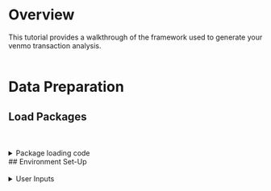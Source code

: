 # Overview
This tutorial provides a walkthrough of the framework used to generate your venmo transaction analysis.
<br>
<br>
# Data Preparation
## Load Packages
<br>
<br>
<details>
<summary>Package loading code</summary>
<br>
  
```r
#install.packages("ggplot2")
#install.packages("dplyr")
#install.packages("tidyr")
library(ggplot2)
library(dplyr)
library(tidyr)
```
</details>
## Environment Set-Up
<br>
<br>
<details>
<summary>User Inputs</summary>
<br>

```r
################################# USER INPUTS  #################################
startDate = "2025-01-15"
endDate = Sys.Date()
user = "Adam Aslam"
folderPath="/Users/adamaslam/Desktop/MyCode/Venmo/"
################################################################################  

setwd(folderPath)

# Move all .csv files to folderPath
rawFiles = list.files(path = folderPath, pattern = paste0("VenmoStatement.+.csv"))

# Format the start and end dates of the analysis to go from midnight on the first morning to midnight at the end of the endDate in POSIXct
startDate = as.POSIXct(as.Date(paste0(startDate, "T00:00:00")), format="%Y-%m-%d", tz="UTC")
endDate = as.POSIXct(endDate + 1, format="%Y-%m-%dT%H:%M:%S", tz="UTC")
```
</details>



